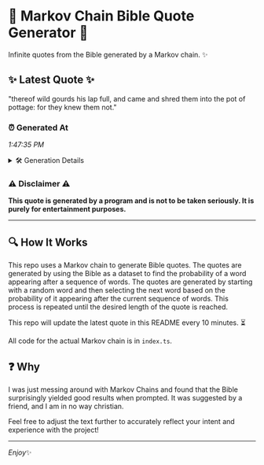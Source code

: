 # 📖 Markov Chain Bible Quote Generator 📖

Infinite quotes from the Bible generated by a Markov chain. ✨

## ✨ Latest Quote ✨
"thereof wild gourds his lap full, and came and shred them into the pot of pottage: for they knew them not."

### ⏰ Generated At
*1:47:35 PM*

<details>
    <summary>🛠️ Generation Details</summary>
    <p>
        <strong>🌱 Seed:</strong> thereof<br>
        <strong>🔄 Iterations:</strong> 20<br>
        <strong>📜 Context History:</strong><br>[ thereof ]: wild<br>[ thereof, wild ]: gourds<br>[ thereof, wild, gourds ]: his<br>[ thereof, wild, gourds, his ]: lap<br>[ thereof, wild, gourds, his, lap ]: full,<br>[ thereof, wild, gourds, his, lap, full, ]: and<br>[ wild, gourds, his, lap, full,, and ]: came<br>[ gourds, his, lap, full,, and, came ]: and<br>[ his, lap, full,, and, came, and ]: shred<br>[ lap, full,, and, came, and, shred ]: them<br>[ full,, and, came, and, shred, them ]: into<br>[ and, came, and, shred, them, into ]: the<br>[ came, and, shred, them, into, the ]: pot<br>[ and, shred, them, into, the, pot ]: of<br>[ shred, them, into, the, pot, of ]: pottage:<br>[ them, into, the, pot, of, pottage: ]: for<br>[ into, the, pot, of, pottage:, for ]: they<br>[ the, pot, of, pottage:, for, they ]: knew<br>[ pot, of, pottage:, for, they, knew ]: them<br>[ of, pottage:, for, they, knew, them ]: not.<br>
    </p>
</details>

### ⚠️ Disclaimer ⚠️
**This quote is generated by a program and is not to be taken seriously. It is purely for entertainment purposes.**

---

## 🔍 How It Works

This repo uses a Markov chain to generate Bible quotes. The quotes are generated by using the Bible as a dataset to find the probability of a word appearing after a sequence of words. The quotes are generated by starting with a random word and then selecting the next word based on the probability of it appearing after the current sequence of words. This process is repeated until the desired length of the quote is reached.

This repo will update the latest quote in this README every 10 minutes. ⏳

All code for the actual Markov chain is in `index.ts`.

## ❓ Why

I was just messing around with Markov Chains and found that the Bible surprisingly yielded good results when prompted. 
It was suggested by a friend, and I am in no way christian.

Feel free to adjust the text further to accurately reflect your intent and experience with the project!

---

*Enjoy*✨
